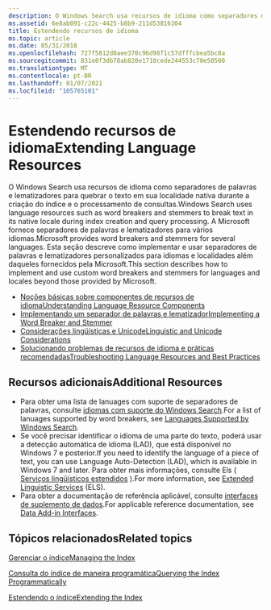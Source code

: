 ```yaml
---
description: O Windows Search usa recursos de idioma como separadores de palavras e lematizadores para quebrar o texto em sua localidade nativa durante a criação do índice e o processamento de consultas.
ms.assetid: 6e8ab091-c22c-4425-b8b9-211d53816304
title: Estendendo recursos de idioma
ms.topic: article
ms.date: 05/31/2018
ms.openlocfilehash: 727f5812d0aee370c96d98f1c57dfffcbea5bc8a
ms.sourcegitcommit: 831e8f3db78ab820e1710cede244553c70e50500
ms.translationtype: MT
ms.contentlocale: pt-BR
ms.lasthandoff: 01/07/2021
ms.locfileid: "105765101"
---
```

# <a name="extending-language-resources"></a><span data-ttu-id="595a6-103">Estendendo recursos de idioma</span><span class="sxs-lookup"><span data-stu-id="595a6-103">Extending Language Resources</span></span>

<span data-ttu-id="595a6-104">O Windows Search usa recursos de idioma como separadores de palavras e lematizadores para quebrar o texto em sua localidade nativa durante a criação do índice e o processamento de consultas.</span><span class="sxs-lookup"><span data-stu-id="595a6-104">Windows Search uses language resources such as word breakers and stemmers to break text in its native locale during index creation and query processing.</span></span> <span data-ttu-id="595a6-105">A Microsoft fornece separadores de palavras e lematizadores para vários idiomas.</span><span class="sxs-lookup"><span data-stu-id="595a6-105">Microsoft provides word breakers and stemmers for several languages.</span></span> <span data-ttu-id="595a6-106">Esta seção descreve como implementar e usar separadores de palavras e lematizadores personalizados para idiomas e localidades além daqueles fornecidos pela Microsoft.</span><span class="sxs-lookup"><span data-stu-id="595a6-106">This section describes how to implement and use custom word breakers and stemmers for languages and locales beyond those provided by Microsoft.</span></span>

-   [<span data-ttu-id="595a6-107">Noções básicas sobre componentes de recursos de idioma</span><span class="sxs-lookup"><span data-stu-id="595a6-107">Understanding Language Resource Components</span></span>](understanding-language-resource-components.md)
-   [<span data-ttu-id="595a6-108">Implementando um separador de palavras e lematizador</span><span class="sxs-lookup"><span data-stu-id="595a6-108">Implementing a Word Breaker and Stemmer</span></span>](implementing-a-word-breaker-and-stemmer.md)
-   [<span data-ttu-id="595a6-109">Considerações lingüísticas e Unicode</span><span class="sxs-lookup"><span data-stu-id="595a6-109">Linguistic and Unicode Considerations</span></span>](linguistic-and-unicode-considerations.md)
-   [<span data-ttu-id="595a6-110">Solucionando problemas de recursos de idioma e práticas recomendadas</span><span class="sxs-lookup"><span data-stu-id="595a6-110">Troubleshooting Language Resources and Best Practices</span></span>](troubleshooting-language-resources.md)

## <a name="additional-resources"></a><span data-ttu-id="595a6-111">Recursos adicionais</span><span class="sxs-lookup"><span data-stu-id="595a6-111">Additional Resources</span></span>

-   <span data-ttu-id="595a6-112">Para obter uma lista de lanuages com suporte de separadores de palavras, consulte [idiomas com suporte do Windows Search](-search-3x-wds-language-support.md).</span><span class="sxs-lookup"><span data-stu-id="595a6-112">For a list of lanuages supported by word breakers, see [Languages Supported by Windows Search](-search-3x-wds-language-support.md).</span></span>
-   <span data-ttu-id="595a6-113">Se você precisar identificar o idioma de uma parte do texto, poderá usar a detecção automática de idioma (LAD), que está disponível no Windows 7 e posterior.</span><span class="sxs-lookup"><span data-stu-id="595a6-113">If you need to identify the language of a piece of text, you can use Language Auto-Detection (LAD), which is available in Windows 7 and later.</span></span> <span data-ttu-id="595a6-114">Para obter mais informações, consulte Els ( [Serviços lingüísticos estendidos](../intl/extended-linguistic-services.md) ).</span><span class="sxs-lookup"><span data-stu-id="595a6-114">For more information, see [Extended Linguistic Services](../intl/extended-linguistic-services.md) (ELS).</span></span>
-   <span data-ttu-id="595a6-115">Para obter a documentação de referência aplicável, consulte [interfaces de suplemento de dados](-search-data-addins-interfaces-entry-page.md).</span><span class="sxs-lookup"><span data-stu-id="595a6-115">For applicable reference documentation, see [Data Add-in Interfaces](-search-data-addins-interfaces-entry-page.md).</span></span>

## <a name="related-topics"></a><span data-ttu-id="595a6-116">Tópicos relacionados</span><span class="sxs-lookup"><span data-stu-id="595a6-116">Related topics</span></span>

<dl> <dt>

[<span data-ttu-id="595a6-117">Gerenciar o índice</span><span class="sxs-lookup"><span data-stu-id="595a6-117">Managing the Index</span></span>](-search-3x-wds-mngidx-overview.md)
</dt> <dt>

[<span data-ttu-id="595a6-118">Consulta do índice de maneira programática</span><span class="sxs-lookup"><span data-stu-id="595a6-118">Querying the Index Programmatically</span></span>](-search-3x-wds-qryidx-overview.md)
</dt> <dt>

[<span data-ttu-id="595a6-119">Estendendo o índice</span><span class="sxs-lookup"><span data-stu-id="595a6-119">Extending the Index</span></span>](-search-3x-wds-extidx-overview.md)
</dt> </dl>

 

 
